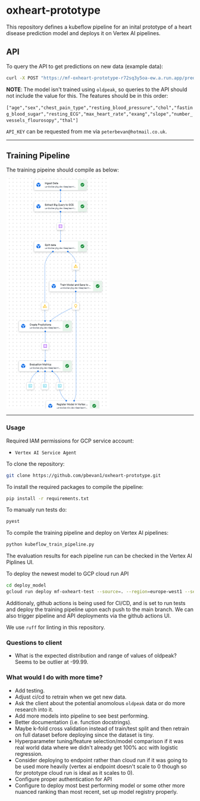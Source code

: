 # oxheart-prototype

This repository defines a kubeflow pipeline for an inital prototype of a heart disease prediction model and deploys it on Vertex AI pipelines.

## API

To query the API to get predictions on new data (example data):

```bash
curl -X POST "https://mf-oxheart-prototype-r72sq3y5oa-ew.a.run.app/predict/" -H "X-API-KEY: API_KEY" -H "Content-Type: application/json" -d '{"features": "59,1,0,110,239,0,0,142,1,1,1,3"}'
```

**NOTE**: The model isn't trained using `oldpeak`, so queries to the API should not include the value for this. The features should be in this order:

`["age","sex","chest_pain_type","resting_blood_pressure","chol","fasting_blood_sugar","resting_ECG","max_heart_rate","exang","slope","number_vessels_flourosopy","thal"]`

`API_KEY` can be requested from me via `peterbevan@hotmail.co.uk`.

---
## Training Pipeline
The training pipeine should compile as below:

![Oxheart Pipeline DAG](data/pipeline_dag.png)

---

### Usage
Required IAM permissions for GCP service account:

* `Vertex AI Service Agent`

To clone the repository:
```bash
git clone https://github.com/pbevan1/oxheart-prototype.git
```

To install the required packages to compile the pipeline:
```bash
pip install -r requirements.txt
```

To manualy run tests do:
```bash
pyest
```

To compile the training pipeline and deploy on Vertex AI pipelines:
```bash
python kubeflow_train_pipeline.py
```

The evaluation results for each pipeline run can be checked in the Vertex AI Piplines UI.

To deploy the newest model to GCP cloud run API
```bash
cd deploy_model
gcloud run deploy mf-oxheart-test --source=. --region=europe-west1 --set-env-vars=API_KEY="API_KEY" --allow-unauthenticated --platform=managed
```

Additionaly, github actions is being used for CI/CD, and is set to run tests and deploy the training pipeline upon each push to the main branch. We can also trigger pipeline and API deployments via the github actions UI.

We use `ruff` for linting in this repository.

### Questions to client
* What is the expected distribution and range of values of oldpeak? Seems to be outlier at -99.99.

### What would I do with more time?
* Add testing.
* Adjust ci/cd to retrain when we get new data.
* Ask the client about the potential anomolous `oldpeak` data or do more research into it.
* Add more models into pipeline to see best performing.
* Better documentation (i.e. function docstrings).
* Maybe k-fold cross validation instead of train/test split and then retrain on full dataset before deploying since the dataset is tiny.
* Hyperparameter tuning/feature selection/model comparison if it was real world data where we didn't already get 100% acc with logistic regression.
* Consider deploying to endpoint rather than cloud run if it was going to be used more heavily (vertex ai endpoint doesn't scale to 0 though so for prototype cloud run is ideal as it scales to 0).
* Configure proper authentication for API
* Configure to deploy most best performing model or some other more nuanced ranking than most recent, set up model registry properly.